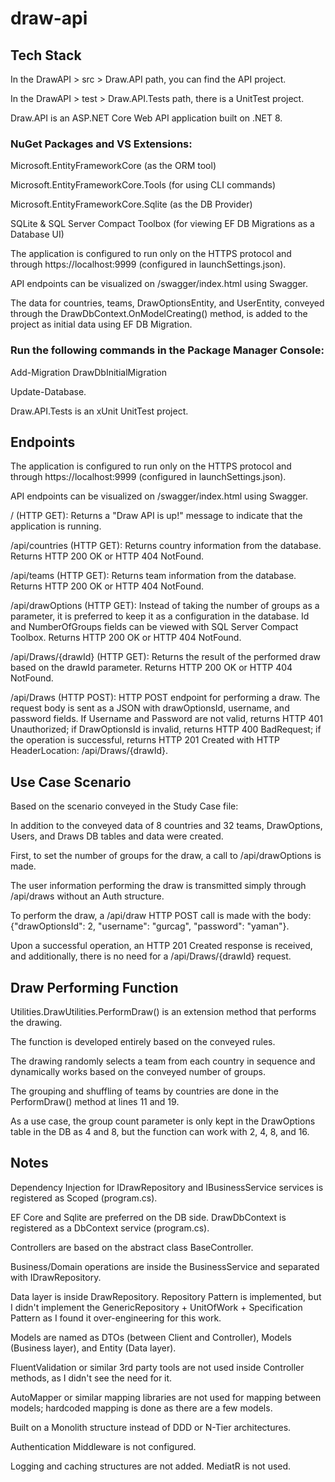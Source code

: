 # draw-api


## **Tech Stack**

In the DrawAPI > src > Draw.API path, you can find the API project.

In the DrawAPI > test > Draw.API.Tests path, there is a UnitTest project.

Draw.API is an ASP.NET Core Web API application built on .NET 8.

### NuGet Packages and VS Extensions:

Microsoft.EntityFrameworkCore (as the ORM tool)

Microsoft.EntityFrameworkCore.Tools (for using CLI commands)

Microsoft.EntityFrameworkCore.Sqlite (as the DB Provider)

SQLite & SQL Server Compact Toolbox (for viewing EF DB Migrations as a Database UI)

The application is configured to run only on the HTTPS protocol and through https://localhost:9999 (configured in launchSettings.json).

API endpoints can be visualized on /swagger/index.html using Swagger.

The data for countries, teams, DrawOptionsEntity, and UserEntity, conveyed through the DrawDbContext.OnModelCreating() method, is added to the project as initial data using EF DB Migration.

### Run the following commands in the Package Manager Console: 

Add-Migration DrawDbInitialMigration

Update-Database.

Draw.API.Tests is an xUnit UnitTest project.


## **Endpoints**


The application is configured to run only on the HTTPS protocol and through https://localhost:9999 (configured in launchSettings.json).

API endpoints can be visualized on /swagger/index.html using Swagger.

/ (HTTP GET): Returns a "Draw API is up!" message to indicate that the application is running.

/api/countries (HTTP GET): Returns country information from the database. Returns HTTP 200 OK or HTTP 404 NotFound.

/api/teams (HTTP GET): Returns team information from the database. Returns HTTP 200 OK or HTTP 404 NotFound.

/api/drawOptions (HTTP GET): Instead of taking the number of groups as a parameter, it is preferred to keep it as a configuration in the database. Id and NumberOfGroups fields can be viewed with SQL Server Compact Toolbox. Returns HTTP 200 OK or HTTP 404 NotFound.

/api/Draws/{drawId} (HTTP GET): Returns the result of the performed draw based on the drawId parameter. Returns HTTP 200 OK or HTTP 404 NotFound.

/api/Draws (HTTP POST): HTTP POST endpoint for performing a draw. The request body is sent as a JSON with drawOptionsId, username, and password fields. If Username and Password are not valid, returns HTTP 401 Unauthorized; if DrawOptionsId is invalid, returns HTTP 400 BadRequest; if the operation is successful, returns HTTP 201 Created with HTTP HeaderLocation: /api/Draws/{drawId}.


## **Use Case Scenario**

Based on the scenario conveyed in the Study Case file:

In addition to the conveyed data of 8 countries and 32 teams, DrawOptions, Users, and Draws DB tables and data were created.

First, to set the number of groups for the draw, a call to /api/drawOptions is made.

The user information performing the draw is transmitted simply through /api/draws without an Auth structure.

To perform the draw, a /api/draw HTTP POST call is made with the body: {"drawOptionsId": 2, "username": "gurcag", "password": "yaman"}.

Upon a successful operation, an HTTP 201 Created response is received, and additionally, there is no need for a /api/Draws/{drawId} request.


## **Draw Performing Function**

Utilities.DrawUtilities.PerformDraw() is an extension method that performs the drawing.

The function is developed entirely based on the conveyed rules.

The drawing randomly selects a team from each country in sequence and dynamically works based on the conveyed number of groups.

The grouping and shuffling of teams by countries are done in the PerformDraw() method at lines 11 and 19.

As a use case, the group count parameter is only kept in the DrawOptions table in the DB as 4 and 8, but the function can work with 2, 4, 8, and 16.


## **Notes**

Dependency Injection for IDrawRepository and IBusinessService services is registered as Scoped (program.cs).

EF Core and Sqlite are preferred on the DB side. DrawDbContext is registered as a DbContext service (program.cs).

Controllers are based on the abstract class BaseController.

Business/Domain operations are inside the BusinessService and separated with IDrawRepository.

Data layer is inside DrawRepository. Repository Pattern is implemented, but I didn't implement the GenericRepository + UnitOfWork + Specification Pattern as I found it over-engineering for this work.

Models are named as DTOs (between Client and Controller), Models (Business layer), and Entity (Data layer).

FluentValidation or similar 3rd party tools are not used inside Controller methods, as I didn't see the need for it.

AutoMapper or similar mapping libraries are not used for mapping between models; hardcoded mapping is done as there are a few models.

Built on a Monolith structure instead of DDD or N-Tier architectures.

Authentication Middleware is not configured.

Logging and caching structures are not added.
MediatR is not used.
